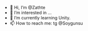 - 👋 Hi, I’m @Zathte
- 👀 I’m interested in ...
- 🌱 I’m currently learning Unity.
- 📫 How to reach me: tg @Soygunsu

